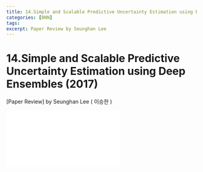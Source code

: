 ```yaml
---
title: 14.Simple and Scalable Predictive Uncertainty Estimation using Deep Ensembles (2017)
categories: [BNN]
tags: 
excerpt: Paper Review by Seunghan Lee
---
```


14.Simple and Scalable Predictive Uncertainty Estimation using Deep Ensembles (2017)
====================================================================================

[Paper Review] by Seunghan Lee ( 이승한 )

<embed src="/assets/pdf/BNN/review/[review]14.Simple and Scalable Predictive Uncertainty Estimation using Deep Ensembles (2017).pdf#toolbar=0&navpanes=0&scrollbar=0" type="application/pdf" />